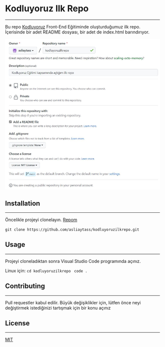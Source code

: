 # Kodluyoruz Ilk Repo

---

Bu repo [Kodluyoruz](https://www.kodluyoruz.org/) Front-End Eğitiminde oluşturduğumuz ilk repo. İçerisinde bir adet README dosyası, bir adet de index.html barındırıyor.

![img](/image/depo.JPG)

## Installation

---

Öncelikle projeyi clonelayın. [Repom](https://github.com/asliaytass/kodluyoruzilkrepo)

`git clone https://github.com/asliaytass/kodluyoruzilkrepo.git `

## Usage

---

Projeyi cloneladıktan sonra Visual Studio Code programında açınız.

Linux için:
`cd kodluyoruzilkrepo `
`code . `

## Contributing

---

Pull requestler kabul edilir. Büyük değişiklikler için, lütfen önce neyi değiştirmek istediğinizi tartışmak için bir konu açınız

## License

---

[MIT](https://choosealicense.com/licenses/mit/)
